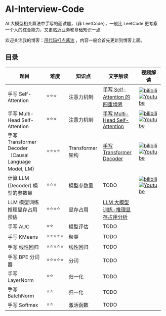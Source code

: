 # AI-Interview-Code
AI 大模型相关算法中手写的面试题，（非 LeetCode），一般比 LeetCode 更考察一个人的综合能力，又更贴近业务和基础知识一点

欢迎关注我的博客：[用代码打点酱油](https://bruceyuan.com/) ，内容一般会首先更新到博客上面。

## 目录

| 题目 | 难度 | 知识点 | 文字解读 | 视频解读 |
| ---- | ---- | ---- | ---- | ---- |
| 手写 Self-Attention | ⭐⭐⭐ | 注意力机制 | [手写 Self-Attention 的四重境界](https://bruceyuan.com/hands-on-code/from-self-attention-to-multi-head-self-attention.html#%E9%9D%A2%E8%AF%95%E5%86%99%E6%B3%95-%E5%AE%8C%E6%95%B4%E7%89%88-%E6%B3%A8%E6%84%8F%E6%B3%A8%E9%87%8A) |  [![bilibili](https://img.shields.io/badge/dynamic/json?label=views&style=social&logo=bilibili&query=data.stat.view&url=https%3A%2F%2Fapi.bilibili.com%2Fx%2Fweb-interface%2Fview%3Fbvid%3DBV19YbFeHETz)](https://www.bilibili.com/video/BV19YbFeHETz/)<br />[![Youtube](https://img.shields.io/youtube/views/d_jwwnYCzIg?style=social)](https://www.youtube.com/watch?v=d_jwwnYCzIg)  |
| 手写 Multi-Head Self-Attention | ⭐⭐⭐ | 注意力机制 | [手写 Multi-Head Self-Attention](https://bruceyuan.com/hands-on-code/from-self-attention-to-multi-head-self-attention.html#%E9%9D%A2%E8%AF%95%E5%86%99%E6%B3%95-%E5%AE%8C%E6%95%B4%E7%89%88-%E6%B3%A8%E6%84%8F%E6%B3%A8%E9%87%8A) | [![bilibili](https://img.shields.io/badge/dynamic/json?label=views&style=social&logo=bilibili&query=data.stat.view&url=https%3A%2F%2Fapi.bilibili.com%2Fx%2Fweb-interface%2Fview%3Fbvid%3DBV19mxdeBEbu)](https://www.bilibili.com/video/BV19mxdeBEbu/)<br />[![Youtube](https://img.shields.io/youtube/views/SsWxatYLB-s?style=social)](https://www.youtube.com/watch?v=SsWxatYLB-s) |
| 手写 Transformer Decoder（Causal Language Model, LM）| ⭐⭐⭐⭐ | Transformer 架构 | [手写 Transformer Decoder](https://bruceyuan.com/hands-on-code/hands-on-causallm-decoder.html) | [![bilibili](https://img.shields.io/badge/dynamic/json?label=views&style=social&logo=bilibili&query=data.stat.view&url=https%3A%2F%2Fapi.bilibili.com%2Fx%2Fweb-interface%2Fview%3Fbvid%3DBV1Nh1QYCEsS)](https://www.bilibili.com/video/BV1Nh1QYCEsS/)<br />[![Youtube](https://img.shields.io/youtube/views/yzEotGJaQ74?style=social)](https://www.youtube.com/watch?v=yzEotGJaQ74)  |
| 计算 LLM (Decoder) 模型的参数量 | ⭐⭐⭐ | 模型参数量 | TODO | [![bilibili](https://img.shields.io/badge/dynamic/json?label=views&style=social&logo=bilibili&query=data.stat.view&url=https%3A%2F%2Fapi.bilibili.com%2Fx%2Fweb-interface%2Fview%3Fbvid%3DBV1Zw4ue2ELg)](https://www.bilibili.com/video/BV1Zw4ue2ELg/)<br />[![Youtube](https://img.shields.io/youtube/views/q5quYPt2z5s?style=social)](https://www.youtube.com/watch?v=q5quYPt2z5s)  |
| LLM 模型训练推理显存占用预估 | ⭐⭐⭐⭐ | 显存占用 | [LLM 大模型训练-推理显存占用分析](https://bruceyuan.com/post/llm-train-infer-memoery-usage-calculation.html) |  |
| 手写 AUC | ⭐⭐ | 模型评估 | TODO |  |
| 手写 KMeans | ⭐⭐⭐⭐⭐ | 聚类 | TODO |  |
| 手写 线性回归 | ⭐⭐⭐⭐⭐ | 线性回归 | TODO |  |
| 手写 BPE 分词器 | ⭐⭐⭐⭐⭐ | 分词 | TODO |  |
| 手写 LayerNorm | ⭐⭐ | 归一化 | TODO |  |
| 手写 BatchNorm | ⭐⭐ | 归一化 | TODO |  |
| 手写 Softmax | ⭐⭐ | 激活函数 | TODO |  |
